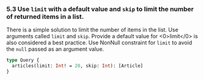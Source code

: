 ### 5.3 Use `limit` with a default value and `skip` to limit the number of returned items in a list.

There is a simple solution to limit the number of items in the list. Use arguments called `limit` and `skip`. Provide a default value for <0>limit</0> is also considered a best practice. Use NonNull constraint for `limit` to avoid the `null` passed as an argument value.

```graphql
type Query {
  articles(limit: Int! = 20, skip: Int): [Article]
}
```
